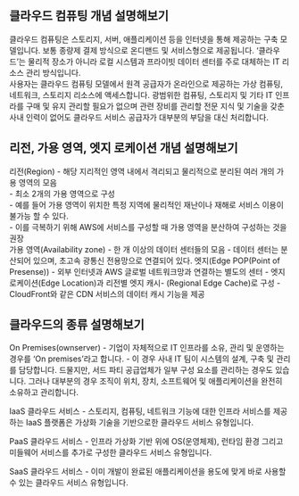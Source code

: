 <h2>클라우드 컴퓨팅 개념 설명해보기</h2>

클라우드 컴퓨팅은 스토리지, 서버, 애플리케이션 등을 인터넷을 통해 제공하는 구축 모델입니다. 보통 종량제 결제 방식으로 온디맨드 및 서비스형으로 제공됩니다. ‘클라우드’는 물리적 장소가 아니라 로컬 시스템과 프라이빗 데이터 센터를 주로 대체하는 IT 리소스 관리 방식입니다.<br>
사용자는 클라우드 컴퓨팅 모델에서 원격 공급자가 온라인으로 제공하는 가상 컴퓨팅, 네트워크, 스토리지 리소스에 액세스합니다. 광범위한 컴퓨팅, 스토리지 및 기타 IT 인프라를 구매 및 유지 관리할 필요가 없으며 관련 장비를 관리할 전문 지식 및 기술을 갖춘 사내 인력이 없어도 클라우드 서비스 공급자가 대부분의 부담을 대신 처리합니다.

<h2>리전, 가용 영역, 엣지 로케이션 개념 설명해보기</h2>
리전(Region)
    - 해당 지리적인 영역 내에서 격리되고 물리적으로 분리된 여러 개의 가용 영역의 모음 <br>
    - 최소 2개의 가용 영역으로 구성<br>
    - 예를 들어 가용 영역이 위치한 특정 지역에 물리적인 재난이나 재해로 서비스 이용이 불가능 할 수 있다.<br> 
    - 이를 극복하기 위해 AWS에 서비스를 구성할 때 가용 영역을 분산하여 구성하는 것을 권장<br>
가용 영역(Availability zone) - 한 개 이상의 데이터 센터들의 모음 - 데이터 센터는 분산되어 있으며, 초고속 광통신 전용망으로 연결되어 있다.
엣지(Edge POP(Point of Presense)) - 외부 인터넷과 AWS 글로벌 네트워크망과 연결하는 별도의 센터 - 엣지 로케이션(Edge Location)과 리전별 엣지 캐시- (Regional Edge Cache)로 구성 - CloudFront와 같은 CDN 서비스의 데이터 캐시 기능을 제공

<h2>클라우드의 종류 설명해보기</h2>
<img src="AWS\image\image.png"  width="700" height="370">
On Premises(ownserver) - 기업이 자체적으로 IT 인프라를 소유, 관리 및 운영하는 경우를 ‘On premises’라고 합니다. - 이 경우 사내 IT 팀이 시스템의 설계, 구축 및 관리를 담당합니다. 드물지만, 서드 파티 공급업체가 일부 구성 요소를 관리하는 경우도 있습니다. 그러나 대부분의 경우 조직이 위치, 장치, 소프트웨어 및 애플리케이션을 완전히 소유하고 관리합니다.

IaaS 클라우드 서비스 - 스토리지, 컴퓨팅, 네트워크 기능에 대한 인프라 서비스를 제공하는 IaaS 플랫폼은 가상화 기술을 기반으로한 클라우드 서비스 유형입니다.

PaaS 클라우드 서비스 - 인프라 가상화 기반 위에 OS(운영체제), 런타임 환경 그리고 미들웨어 서비스를 추가로 구성한 클라우드 서비스 유형입니다.

SaaS 클라우드 서비스 - 이미 개발이 완료된 애플리케이션을 용도에 맞게 바로 사용할 수 있는 클라우드 서비스 유형입니다.
